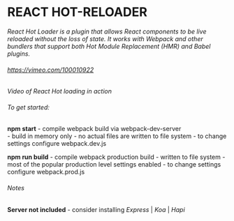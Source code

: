 # REACT HOT-RELOADER 

*React Hot Loader is a plugin that allows React components to be live reloaded without the loss of state. It works with Webpack and other bundlers that support both Hot Module Replacement (HMR) and Babel plugins.*



###### https://vimeo.com/100010922
*Video of React Hot loading in action*


###### To get started:

  **npm start** 
    - compile webpack build via webpack-dev-server  
    - build in memory only
    - no actual files are written to file system
    - to change settings configure webpack.dev.js
    
  **npm run build** 
    - compile webpack production build
    - written to file system
    - most of the popular production level settings enabled
    - to change settings configure webpack.prod.js


###### Notes

  **Server not included**
    - consider installing *Express* | *Koa* | *Hapi*

